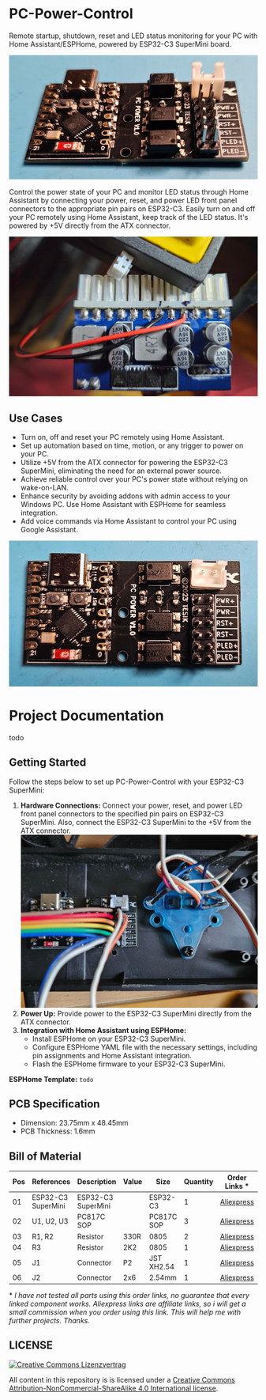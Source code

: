 
# PC-Power-Control

Remote startup, shutdown, reset and LED status monitoring for your PC with Home Assistant/ESPHome, powered by ESP32-C3 SuperMini board.

![PCB](images/pcb_2.jpg)

Control the power state of your PC and monitor LED status through Home Assistant by connecting your power, reset, and power LED front panel connectors to the appropriate pin pairs on ESP32-C3. Easily turn on and off your PC remotely using Home Assistant, keep track of the LED status. It's powered by +5V directly from the ATX connector.

![ATX +5V](images/ATX_5V_mod.jpg)

## Use Cases

- Turn on, off and reset your PC remotely using Home Assistant.
- Set up automation based on time, motion, or any trigger to power on your PC.
- Utilize +5V from the ATX connector for powering the ESP32-C3 SuperMini, eliminating the need for an external power source.
- Achieve reliable control over your PC's power state without relying on wake-on-LAN.
- Enhance security by avoiding addons with admin access to your Windows PC. Use Home Assistant with ESPHome for seamless integration.
- Add voice commands via Home Assistant to control your PC using Google Assistant.

![PCB](images/pcb_1.jpg)

# Project Documentation

todo

## Getting Started

Follow the steps below to set up PC-Power-Control with your ESP32-C3 SuperMini:

1. **Hardware Connections:** Connect your power, reset, and power LED front panel connectors to the specified pin pairs on ESP32-C3 SuperMini. Also, connect the ESP32-C3 SuperMini to the +5V from the ATX connector.
   ![final](images/final.jpg)
2. **Power Up:** Provide power to the ESP32-C3 SuperMini directly from the ATX connector.
3. **Integration with Home Assistant using ESPHome:**
    - Install ESPHome on your ESP32-C3 SuperMini.
    - Configure ESPHome YAML file with the necessary settings, including pin assignments and Home Assistant integration.
    - Flash the ESPHome firmware to your ESP32-C3 SuperMini.

**ESPHome Template:** ``
todo
``

## PCB Specification
- Dimension: 23.75mm x 48.45mm
- PCB Thickness: 1.6mm

## Bill of Material

| Pos | References | Description | Value | Size | Quantity | Order Links \* | Notes |
|-----|------------|-------------|-------|------|----------|-------------|-------|
| 01 | ESP32-C3 SuperMini | ESP32-C3 SuperMini |  | ESP32-C3 | 1 | [Aliexpress](https://www.aliexpress.com/item/1005006127487371.html) | |
| 02 | U1, U2, U3 | PC817C SOP |  | PC817C SOP | 3 | [Aliexpress](https://www.aliexpress.com/item/1005003176703694.html) | |
| 03 | R1, R2 | Resistor | 330R | 0805 | 2 | [Aliexpress](https://www.aliexpress.com/item/1005001794062302.html)  | 
| 04 | R3 | Resistor | 2K2 | 0805 | 1 | [Aliexpress](https://www.aliexpress.com/item/1005001794062302.html)  | 
| 05 | J1 | Connector | P2 | JST XH2.54 | 1 | [Aliexpress](https://www.aliexpress.com/item/32954418743.html)  | 
| 06 | J2 | Connector | 2x6 | 2.54mm | 1 | [Aliexpress](https://www.aliexpress.com/item/1005003296463136.html)  | 


\* *I have not tested all parts using this order links, no guarantee that every linked component works. Aliexpress links are affiliate links, so i will get a small commission when you order using this link. This will help me with further projects. Thanks.*


## LICENSE
[![Creative Commons Lizenzvertrag](https://i.creativecommons.org/l/by-nc-sa/4.0/88x31.png)](http://creativecommons.org/licenses/by-nc-sa/4.0/)

All content in this repository is is licensed under a [Creative Commons Attribution-NonCommercial-ShareAlike 4.0 International license](https://creativecommons.org/licenses/by-nc-sa/4.0/).


